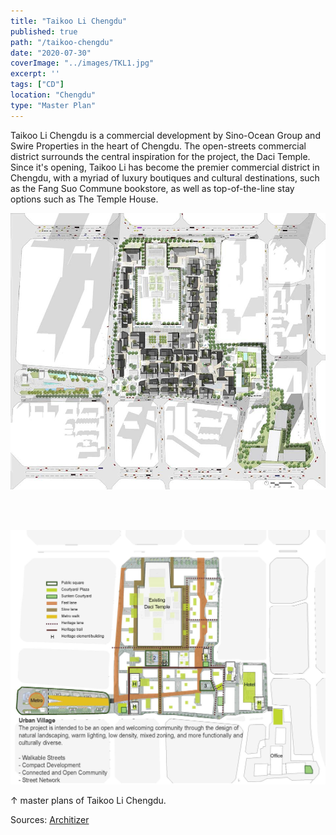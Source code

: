 ```yaml
---
title: "Taikoo Li Chengdu"
published: true
path: "/taikoo-chengdu"
date: "2020-07-30"
coverImage: "../images/TKL1.jpg"
excerpt: ''
tags: ["CD"]
location: "Chengdu"
type: "Master Plan"
---
```


Taikoo Li Chengdu is a commercial development by Sino-Ocean Group and Swire Properties in the heart of Chengdu. The open-streets commercial district surrounds the central inspiration for the project, the Daci Temple. Since it's opening, Taikoo Li has become the premier commercial district in Chengdu, with a myriad of luxury boutiques and cultural destinations, such as the Fang Suo Commune bookstore, as well as top-of-the-line stay options such as The Temple House.

![master](../images/TKL1.jpg)

<br><br>

![labelled](../images/TKL2.jpg)

&#8593; master plans of Taikoo Li Chengdu.

Sources: [Architizer](https://architizer.com/projects/sino-ocean-taikoo-li-chengdu/)